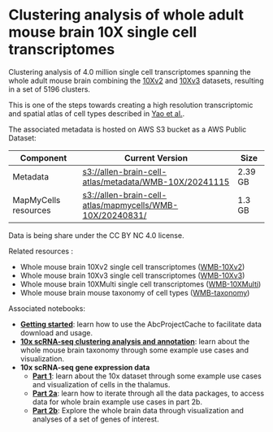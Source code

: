 # Clustering analysis of whole adult mouse brain 10X single cell transcriptomes

Clustering analysis of 4.0 million single cell transcriptomes spanning the 
whole adult mouse brain combining the [10Xv2](WMB-10Xv2.md) and [10Xv3](WMB-10Xv3.md) datasets,
resulting in a set of 5196 clusters.

This is one of the steps towards creating a high resolution transcriptomic and
spatial atlas of cell types described in [Yao et al.](https://www.biorxiv.org/content/10.1101/2023.03.06.531121v1).

The associated metadata is hosted on AWS S3 bucket as a AWS Public Dataset:

| Component | Current Version | Size |
|---|--|--|
| Metadata | [s3://allen-brain-cell-atlas/metadata/WMB-10X/20241115](https://allen-brain-cell-atlas.s3.us-west-2.amazonaws.com/index.html#metadata/WMB-10X/20241115/) | 2.39 GB |
| MapMyCells resources | [s3://allen-brain-cell-atlas/mapmycells/WMB-10X/20240831/](https://allen-brain-cell-atlas.s3.us-west-2.amazonaws.com/index.html#mapmycells/WMB-10X/20240831/) | 1.3 GB |

Data is being share under the CC BY NC 4.0 license.

Related resources :
* Whole mouse brain 10Xv2 single cell transcriptomes ([WMB-10Xv2](WMB-10Xv2.md))
* Whole mouse brain 10Xv3 single cell transcriptomes ([WMB-10Xv3](WMB-10Xv3.md))
* Whole mouse brain 10XMulti single cell transcriptomes ([WMB-10XMulti](WMB-10XMulti.md))
* Whole mouse brain mouse taxonomy of cell types ([WMB-taxonomy](WMB-taxonomy.md))

Associated notebooks:
* [**Getting started**](../notebooks/getting_started.ipynb): learn how to use the AbcProjectCache to
  facilitate data download and usage.
* [**10x scRNA-seq clustering analysis and annotation**](../notebooks/cluster_annotation_tutorial.ipynb): learn about the
  whole mouse brain taxonomy through some example use cases and visualization.
* **10x scRNA-seq gene expression data**
  * [**Part 1**](../notebooks/10x_snRNASeq_tutorial_part_1.ipynb): learn about the 10x dataset through some example use
    cases and visualization of cells in the thalamus.
  * [**Part 2a**](../notebooks/10x_snRNASeq_tutorial_part_2a.ipynb): learn how to iterate through all the data packages, to
    access data for whole brain example use cases in part 2b.
  * [**Part 2b**](../notebooks/10x_snRNASeq_tutorial_part_2b.ipynb): Explore the whole brain data through visualization and
    analyses of a set of genes of interest.

